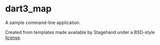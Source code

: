 # dart3_map

A sample command-line application.

Created from templates made available by Stagehand under a BSD-style
[license](https://github.com/dart-lang/stagehand/blob/master/LICENSE).

